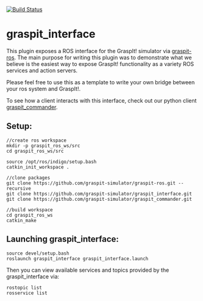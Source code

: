[![Build Status](https://travis-ci.org/iretiayo/graspit_interface.svg?branch=master)](https://travis-ci.org/iretiayo/graspit_interface)

graspit_interface
=================

This plugin exposes a ROS interface for the GraspIt! simulator via [graspit-ros](https://github.com/graspit-simulator/graspit-ros). The main purpose for writing this plugin was to demonstrate what we believe is the easiest way to expose GraspIt!
functionality as a variety ROS services and action servers. 

Please feel free to use this as a template to write your own bridge between your ros system and GraspIt!.

To see how a client interacts with this interface, check out our python client
[graspit_commander](https://github.com/graspit-simulator/graspit_commander).


Setup:
------
```
//create ros workspace
mkdir -p graspit_ros_ws/src
cd graspit_ros_ws/src

source /opt/ros/indigo/setup.bash
catkin_init_workspace . 

//clone packages
git clone https://github.com/graspit-simulator/graspit-ros.git --recursive
git clone https://github.com/graspit-simulator/graspit_interface.git
git clone https://github.com/graspit-simulator/graspit_commander.git

//build workspace
cd graspit_ros_ws
catkin_make
```


Launching graspit_interface:
-------
```
source devel/setup.bash
roslaunch graspit_interface graspit_interface.launch
```

Then you can view available services and topics provided by the graspit_interface via:
```
rostopic list
rosservice list
```

